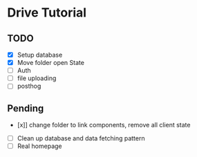 # Drive Tutorial

## TODO

- [x] Setup database
- [x] Move folder open State
- [ ] Auth
- [ ] file uploading
- [ ] posthog

## Pending

- [x]] change folder to link components, remove all client state
- [ ] Clean up database and data fetching pattern
- [ ] Real homepage
